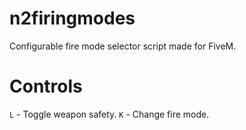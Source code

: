 # n2firingmodes
Configurable fire mode selector script made for FiveM. 

# Controls
`L` - Toggle weapon safety.
`K` - Change fire mode.
